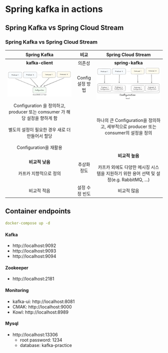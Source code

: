 # Spring kafka in actions
## Spring Kafka vs Spring Cloud Stream
### Spring Kafka vs Spring Cloud Stream

|                                                      Spring Kafka                                                      |      비교      |                              Spring Cloud Stream                              |
|:----------------------------------------------------------------------------------------------------------------------:|:------------:|:-----------------------------------------------------------------------------:|
|                                                    **kafka-client**                                                    |     의존성      |                               **spring-kafka**                                |
|                                       ![spring-kafka](./assets/spring-kafka.png)                                       | Config 설정 방법 |           ![spring-cloud-stream](./assets/spring-cloud-stream.png)            |
| Configuration 을 정의하고, producer 또는 comsumer 가 해당 설정을 향하게 함<br><br>별도의 설정이 필요한 경우 새로 더 만들어서 할당<br><br>Configuration을 재활용 |              |         하나의 큰 Configuration을 정의하고, 세부적으로 producer 또는 consumer의 설정을 정의         |
|                                             **비교적 낮음**<br><br>카프카 지향적으로 정의                                             |    추상화 정도    | **비교적 높음**<br><br>카프카 외에도 다양한 메시징 시스템을 지원하기 위한 용어 선택 및 설정(e.g. RabbitMQ, ...) |
|                                                        비교적 적음                                                          |   설정 수정 빈도   |                                    비교적 많음                                     |




## Container endpoints
```yaml
docker-compose up -d
```

#### Kafka
- http://localhost:9092
- http://localhost:9093
- http://localhost:9094

#### Zookeeper
- http://localhost:2181

#### Monitoring
- kafka-ui: http://localhost:8081
- CMAK: http://localhost:9000
- Kowl: http://localhost:8989

#### Mysql
- http://localhost:13306
  - root password: 1234
  - database: kafka-practice